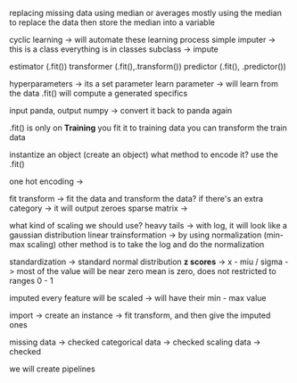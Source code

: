 replacing missing data using median or averages
mostly using the median to replace the data 
then store the median into a variable

cyclic learning -> will automate these learning process
simple imputer -> this is a class
everything is in classes
subclass -> impute

estimator (.fit())
transformer (.fit(),.transform())
predictor (.fit(), .predictor())


hyperparameters -> its a set parameter
learn parameter -> will learn from the data
.fit() will compute a generated specifics

input panda, output numpy -> convert it back to panda again

.fit() is only on **Training**
you fit it to training data
you can transform the train data

instantize an object (create an object)
what method to encode it? use the .fit()

one hot encoding -> 

fit transform -> fit the data and transform the data?
if there's an extra category -> it will output zeroes
sparse matrix -> 

what kind of scaling we should use?
heavy tails -> with log, it will look like a gaussian distribution
linear trainsformation -> by using normalization (min-max scaling)
other method is to take the log and do the normalization

standardization -> standard normal distribution
**z scores** -> x - miu / sigma  -> most of the value will be near zero
mean is zero, does not restricted to ranges 0 - 1

imputed 
every feature will be scaled -> will have their min - max value

import -> create an instance -> fit transform, and then give the imputed ones

missing data -> checked
categorical data -> checked
scaling data -> checked

we will create pipelines

